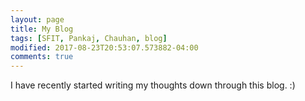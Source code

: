 ```yaml
---
layout: page
title: My Blog
tags: [SFIT, Pankaj, Chauhan, blog]
modified: 2017-08-23T20:53:07.573882-04:00
comments: true
---
```


I have recently started writing my thoughts down through this blog. :)

